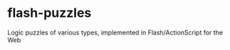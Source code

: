 flash-puzzles
=============

Logic puzzles of various types, implemented in Flash/ActionScript for the Web
